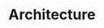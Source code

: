 ---
layout: category
taxonomy: Architecture
title: Architecture
permalink: "/architecture/"
author_profile: false
sidebar: 
  nav: "docs"
---